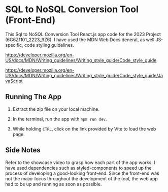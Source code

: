 # SQL to NoSQL Conversion Tool (Front-End)

This Sql to NoSQL Conversion Tool React.js app code for the 2023 Project (6G6Z1101_2223_9Z6). I have used the MDN Web Docs deneral, as well JS-specific, code styling guidelines.

https://developer.mozilla.org/en-US/docs/MDN/Writing_guidelines/Writing_style_guide/Code_style_guide

https://developer.mozilla.org/en-US/docs/MDN/Writing_guidelines/Writing_style_guide/Code_style_guide/JavaScript

## Running The App

1. Extract the zip file on your local machine.
   
2. In the terminal, run the app with `npm run dev`.
   
3. While holding `CTRL`, click on the link provided by Vite to load the web page.

## Side Notes
Refer to the showcase video to grasp how each part of the app works. I have used dependencies such as styled-components to speed up the process of developing a good-looking front-end. Since the front-end was not the major focus throughout the development of the tool, the web app had to be up and running as soon as possible.

